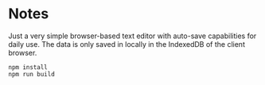 # Notes

Just a very simple browser-based text editor with auto-save capabilities for daily use.
The data is only saved in locally in the IndexedDB of the client browser.

    npm install
    npm run build